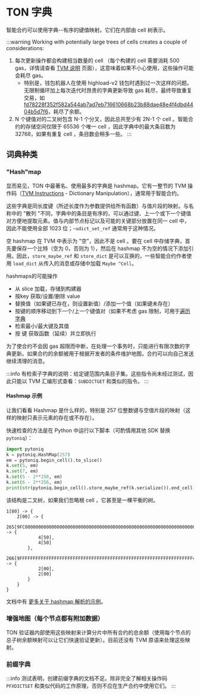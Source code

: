 # TON 字典

智能合约可以使用字典--有序的键值映射。它们在内部由 cell 树表示。

:::warning
Working with potentially large trees of cells creates a couple of considerations:

1. 每次更新操作都会构建相当数量的 cell （每个构建的 cell 需要消耗 500 gas，详情请查看 [TVM 说明](/v3/documentation/tvm/instructions#gas-prices) 页面），这意味着如果不小心使用，这些操作可能会耗尽 gas。
   - 特别是，钱包机器人在使用 highload-v2 钱包时遇到过一次这样的问题。无限制循环加上每次迭代时昂贵的字典更新导致 gas 耗尽，最终导致重复交易，如 [fd78228f352f582a544ab7ad7eb716610668b23b88dae48e4f4dbd4404b5d7f6](https://tonviewer.com/transaction/fd78228f352f582a544ab7ad7eb716610668b23b88dae48e4f4dbd4404b5d7f6)，耗尽了余额。
2. N 个键值对的二叉树包含 N-1 个分叉，因此总共至少有 2N-1 个 cell 。智能合约的存储空间仅限于 65536 个唯一 cell ，因此字典中的最大条目数为 32768，如果有重复 cell ，条目数会稍多一些。
   :::

## 词典种类

### "Hash"map

显而易见，TON 中最著名、使用最多的字典是 hashmap。它有一整节的 TVM 操作码（[TVM Instructions](/v3/documentation/tvm/instructions#quick-search) - Dictionary Manipulation），通常用于智能合约。

这些字典是同长度键（所述长度作为参数提供给所有函数）与值片段的映射。与名称中的 "散列 "不同，字典中的条目是有序的，可以通过键、上一个或下一个键值对方便地提取元素。值与内部节点标记以及可能的关键部分放置在同一 cell 中，因此不能使用全部 1023 位；`~udict_set_ref` 通常用于这种情况。

空 hashmap 在 TVM 中表示为 "空"，因此不是 cell 。要在 cell 中存储字典，首先要保存一个比特（空为 0，否则为 1），然后在 hashmap 不为空的情况下添加引用。因此，`store_maybe_ref` 和 `store_dict` 是可以互换的，一些智能合约作者使用 `load_dict` 从传入的消息或存储中加载 `Maybe ^Cell`。

hashmaps的可能操作

- 从 slice 加载，存储到构建器
- 按key 获取/设置/删除 value
- 替换值（如果键已存在，则设置新值）/添加一个值（如果键未存在）
- 按键的顺序移动到下一个/上一个键值对（如果不考虑 gas 限制，可用于[遍历字典](/v3/documentation/smart-contracts/func/cookbook#how-to-iterate-dictionaries)
- 检索最小/最大键及其值
- 按 键 获取函数（延续）并立即执行

为了使合约不会因 gas 超限而中断，在处理一个事务时，只能进行有限次数的字典更新。如果合约的余额被用于根据开发者的条件维护地图，合约可以向自己发送继续清理的消息。

:::info
有检索子字典的说明：给定键范围内条目子集。这些指令尚未经过测试，因此只能以 TVM 汇编形式查看：`SUBDICTGET` 和类似的指令。
:::

#### Hashmap 示例

让我们看看 Hashmap 是什么样的，特别是 257 位整数键与空值片段的映射（这样的映射只表示元素的存在或不存在）。

快速检查的方法是在 Python 中运行以下脚本（可酌情用其他 SDK 替换 `pytoniq`）：

```python
import pytoniq
k = pytoniq.HashMap(257)
em = pytoniq.begin_cell().to_slice()
k.set(5, em)
k.set(7, em)
k.set(5 - 2**256, em)
k.set(6 - 2**256, em)
print(str(pytoniq.begin_cell().store_maybe_ref(k.serialize()).end_cell()))
```

该结构是二叉树，如果我们忽略根 cell ，它甚至是一棵平衡的树。

```
1[80] -> {
	2[00] -> {
		265[9FC00000000000000000000000000000000000000000000000000000000000000080] -> {
			4[50],
			4[50]
		},
		266[9FFFFFFFFFFFFFFFFFFFFFFFFFFFFFFFFFFFFFFFFFFFFFFFFFFFFFFFFFFFFFFFFF40] -> {
			2[00],
			2[00]
		}
	}
}
```

文档中有 [更多关于 hashmap 解析的示例](/v3/documentation/data-formats/tlb/tl-b-types#hashmap-parsing-example)。

### 增强地图（每个节点都有附加数据）

TON 验证器内部使用这些映射来计算分片中所有合约的总余额（使用每个节点的总子树余额映射可以让它们快速验证更新）。目前还没有 TVM 原语来处理这些映射。

### 前缀字典

:::info
测试表明，创建前缀字典的文档不足。除非完全了解相关操作码 `PFXDICTSET` 和类似代码的工作原理，否则不应在生产合约中使用它们。
:::
